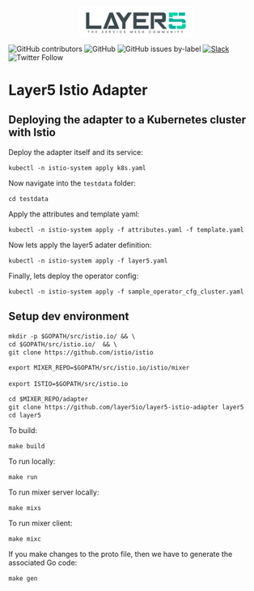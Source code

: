 <p style="text-align:center;" align="center">
  <img align="center" src="https://raw.githubusercontent.com/layer5io/layer5/master/assets/images/layer5/layer5-tag-community-white-bg.png" width="45%" /></p>
  
![GitHub contributors](https://img.shields.io/github/contributors/layer5io/layer5.svg)
![GitHub](https://img.shields.io/github/license/layer5io/layer5.svg) 
![GitHub issues by-label](https://img.shields.io/github/issues/layer5io/layer5/help%20wanted.svg?color=%23DDDD00)
[![Slack](http://slack.layer5.io/badge.svg)](http://slack.layer5.io)
![Twitter Follow](https://img.shields.io/twitter/follow/layer5.svg?label=Follow&style=social)
  
# Layer5 Istio Adapter

## Deploying the adapter to a Kubernetes cluster with Istio
Deploy the adapter itself and its service:
```
kubectl -n istio-system apply k8s.yaml
```
Now navigate into the `testdata` folder:
```
cd testdata
```
Apply the attributes and template yaml:
```
kubectl -n istio-system apply -f attributes.yaml -f template.yaml
```
Now lets apply the layer5 adater definition:
```
kubectl -n istio-system apply -f layer5.yaml
```
Finally, lets deploy the operator config:
```
kubectl -n istio-system apply -f sample_operator_cfg_cluster.yaml
```

## Setup dev environment
```
mkdir -p $GOPATH/src/istio.io/ && \
cd $GOPATH/src/istio.io/  && \
git clone https://github.com/istio/istio
```

```
export MIXER_REPO=$GOPATH/src/istio.io/istio/mixer

export ISTIO=$GOPATH/src/istio.io
```

```
cd $MIXER_REPO/adapter
git clone https://github.com/layer5io/layer5-istio-adapter layer5
cd layer5
```

To build:
```
make build
```

To run locally:
```
make run
```

To run mixer server locally:
```
make mixs
```

To run mixer client:
```
make mixc
```

If you make changes to the proto file, then we have to generate the associated Go code:
```
make gen
```
